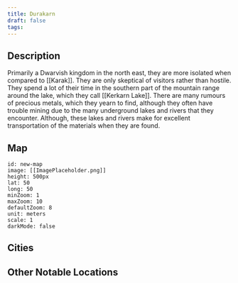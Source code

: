 ```yaml
---
title: Durakarn
draft: false
tags:
---
```

## Description
Primarily a Dwarvish kingdom in the north east, they are more isolated when compared to [[Karak]]. They are only skeptical of visitors rather than hostile. They spend a lot of their time in the southern part of the mountain range around the lake, which they call [[Kerkarn Lake]]. There are many rumours of precious metals, which they yearn to find, although they often have trouble mining due to the many underground lakes and rivers that they encounter. Although, these lakes and rivers make for excellent transportation of the materials when they are found.

## Map
```leaflet 
id: new-map 
image: [[ImagePlaceholder.png]] 
height: 500px 
lat: 50 
long: 50 
minZoom: 1 
maxZoom: 10 
defaultZoom: 8
unit: meters 
scale: 1 
darkMode: false
```

## Cities


## Other Notable Locations


